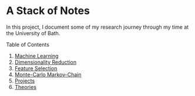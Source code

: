 # A Stack of Notes

In this project, I document some of my research journey through my time at the University of Bath.

Table of Contents

1. [Machine Learning](a-stack-of-notes/machine-learning)
2. [Dimensionality Reduction](a-stack-of-notes/dimensionality-reduction.md)
3. [Feature Selection](a-stack-of-notes/feature-selection.md)
4. [Monte-Carlo Markov-Chain](a-stack-of-notes/monte-carlo-markov-chain.md)
5. [Projects](a-stack-of-notes/projects)
6. [Theories](a-stack-of-notes/theories.md)
